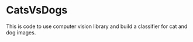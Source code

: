 # CatsVsDogs
This is code to use computer vision library and build a classifier for cat and dog images. 
